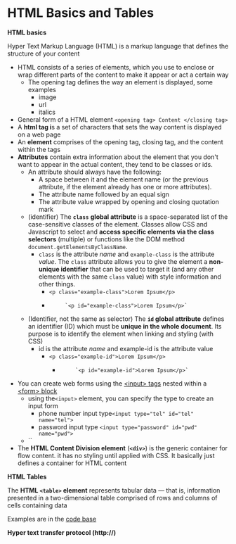 # HTML  Basics and Tables

**HTML basics**

Hyper Text Markup Language \(HTML\) is a markup language that defines the structure of your content

* HTML consists of a series of elements, which you use to enclose or wrap different parts of the content to make it appear or act a certain way
  * The opening tag defines the way an element is displayed, some examples
    * image
    * url
    * italics
* General form of a HTML element `<opening tag> Content </closing tag>`
* A **html tag i**s a set of characters that sets the way content is displayed on a web page
* An **element** comprises of the opening tag, closing tag, and the content within the tags
* **Attributes** contain extra information about the element that you don't want to appear in the actual content, they tend to be classes or ids.
  * An attribute should always have the following:
    * A space between it and the element name \(or the previous attribute, if the element already has one or more attributes\).
    * The attribute name followed by an equal sign
    * The attribute value wrapped by opening and closing quotation mark
  * \(identifier\) The **`class`** **global attribute** is a space-separated list of the case-sensitive classes of the element. Classes allow CSS and Javascript to select and **access specific elements via the class selectors** \(multiple\) or functions like the DOM method `document.getElementsByClassName`.
    * `class` is the attribute _name_ and `example-class` is the attribute _value_. The `class` attribute allows you to give the element a **non-unique identifier** that can be used to target it \(and any other elements with the same `class` value\) with style information and other things.
      * `<p class="example-class">Lorem Ipsum</p>`
      *          `<p id="example-class">Lorem Ipsum</p>`
  * \(Identifier, not the same as selector\) The **`id` global attribute** defines an identifier \(ID\) which must be **unique in the whole document**. Its purpose is to identify the element when linking and styling \(with CSS\)
    * id is the attribute _name_ and example-id is the attribute value
      * `<p class="example-id">Lorem Ipsum</p>`
        *          `<p id="example-id">Lorem Ipsum</p>`
* You can create web forms using the [&lt;input&gt; tags](https://developer.mozilla.org/en-US/docs/Learn/Forms/HTML5_input_types) nested within a [&lt;form&gt; block](https://developer.mozilla.org/en-US/docs/Web/HTML/Element/form)
  * using the`<input>` element, you can specify the type to create an input form
    * phone number input type`<input type="tel" id="tel" name="tel">`
    * password input type `<input type="password" id="pwd" name="pwd">`
  * \`\`
* The **HTML Content Division element** \(**`<div>`**\) is the generic container for flow content. it has no styling until applied with CSS. It basically just defines a container for HTML content

**HTML Tables**

The **HTML `<table>` element** represents tabular data — that is, information presented in a two-dimensional table comprised of rows and columns of cells containing data

Examples are in the [code base](https://adnantech.gitbook.io/code/code/html/tables)

**Hyper text transfer protocol \(http://\)**

